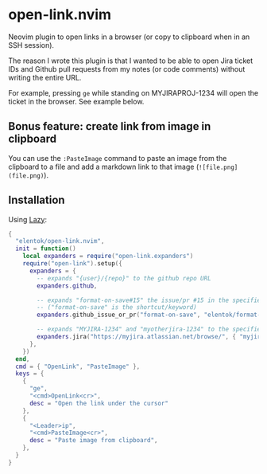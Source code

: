 # open-link.nvim

Neovim plugin to open links in a browser (or copy to clipboard when in an SSH
session).

The reason I wrote this plugin is that I wanted to be able to open Jira ticket
IDs and Github pull requests from my notes (or code comments) without writing
the entire URL.

For example, pressing `ge` while standing on MYJIRAPROJ-1234 will open the
ticket in the browser. See example below.

## Bonus feature: create link from image in clipboard

You can use the `:PasteImage` command to paste an image from the clipboard to a
file and add a markdown link to that image (`![file.png](file.png)`).

## Installation

Using [Lazy](https://github.com/folke/lazy.nvim):

```lua
{
  "elentok/open-link.nvim",
  init = function()
    local expanders = require("open-link.expanders")
    require("open-link").setup({
      expanders = {
        -- expands "{user}/{repo}" to the github repo URL
        expanders.github,

        -- expands "format-on-save#15" the issue/pr #15 in the specified github project
        -- ("format-on-save" is the shortcut/keyword)
        expanders.github_issue_or_pr("format-on-save", "elentok/format-on-save.nvim"),

        -- expands "MYJIRA-1234" and "myotherjira-1234" to the specified Jira URL
        expanders.jira("https://myjira.atlassian.net/browse/", { "myjira", "myotherjira"})
      },
    })
  end,
  cmd = { "OpenLink", "PasteImage" },
  keys = {
    {
      "ge",
      "<cmd>OpenLink<cr>",
      desc = "Open the link under the cursor"
    },
    {
      "<Leader>ip",
      "<cmd>PasteImage<cr>",
      desc = "Paste image from clipboard",
    },
  }
}
```
